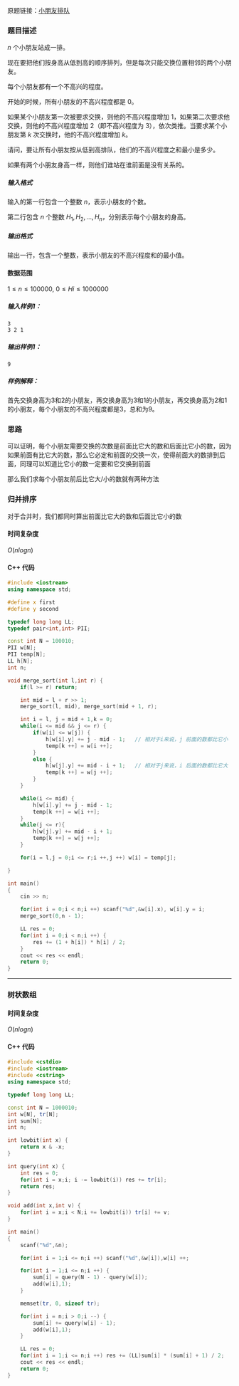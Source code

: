 原题链接：[小朋友排队](https://www.acwing.com/problem/content/1217/)

### 题目描述

$n$ 个小朋友站成一排。

现在要把他们按身高从低到高的顺序排列，但是每次只能交换位置相邻的两个小朋友。

每个小朋友都有一个不高兴的程度。

开始的时候，所有小朋友的不高兴程度都是 $0。$

如果某个小朋友第一次被要求交换，则他的不高兴程度增加 $1$，如果第二次要求他交换，则他的不高兴程度增加 $2$（即不高兴程度为 $3$），依次类推。当要求某个小朋友第 $k$ 次交换时，他的不高兴程度增加 $k$。

请问，要让所有小朋友按从低到高排队，他们的不高兴程度之和最小是多少。

如果有两个小朋友身高一样，则他们谁站在谁前面是没有关系的。

##### 输入格式

输入的第一行包含一个整数 $n$，表示小朋友的个数。

第二行包含 $n$ 个整数 $H_1,H_2,…,H_n$，分别表示每个小朋友的身高。

##### 输出格式

输出一行，包含一个整数，表示小朋友的不高兴程度和的最小值。

#### 数据范围

$1≤n≤100000,$
$0≤Hi≤1000000$

##### 输入样例1：

```
3
3 2 1
```

##### 输出样例1：

```
9
```

##### 样例解释：

首先交换身高为3和2的小朋友，再交换身高为3和1的小朋友，再交换身高为2和1的小朋友，每个小朋友的不高兴程度都是3，总和为9。



### 思路

可以证明，每个小朋友需要交换的次数是前面比它大的数和后面比它小的数，因为如果前面有比它大的数，那么它必定和前面的交换一次，使得前面大的数排到后面，同理可以知道比它小的数一定要和它交换到前面

那么我们求每个小朋友前后比它大/小的数就有两种方法



### 归并排序

对于合并时，我们都同时算出前面比它大的数和后面比它小的数

#### 时间复杂度

$O(nlogn)$

#### C++ 代码
```cpp
#include <iostream>
using namespace std;

#define x first
#define y second

typedef long long LL;
typedef pair<int,int> PII;

const int N = 100010;
PII w[N];
PII temp[N];
LL h[N];
int n;

void merge_sort(int l,int r) {
    if(l >= r) return;

    int mid = l + r >> 1;
    merge_sort(l, mid), merge_sort(mid + 1, r);

    int i = l, j = mid + 1,k = 0;
    while(i <= mid && j <= r) {
        if(w[i] <= w[j]) {
            h[w[i].y] += j - mid - 1;	// 相对于i来说，j 前面的数都比它小
            temp[k ++] = w[i ++];
        }
        else {
            h[w[j].y] += mid - i + 1;	// 相对于j来说，i 后面的数都比它大
            temp[k ++] = w[j ++];
        }
    }

    while(i <= mid) {
        h[w[i].y] += j - mid - 1;
        temp[k ++] = w[i ++];
    }
    while(j <= r){
        h[w[j].y] += mid - i + 1;
        temp[k ++] = w[j ++];
    }

    for(i = l,j = 0;i <= r;i ++,j ++) w[i] = temp[j];

}

int main()
{
    cin >> n;

    for(int i = 0;i < n;i ++) scanf("%d",&w[i].x), w[i].y = i;
    merge_sort(0,n - 1);

    LL res = 0;
    for(int i = 0;i < n;i ++) {
        res += (1 + h[i]) * h[i] / 2;
    }
    cout << res << endl;
    return 0;
}
```

----------



### 树状数组

#### 时间复杂度

$O(nlogn)$


#### C++ 代码
```cpp
#include <cstdio>
#include <iostream>
#include <cstring>
using namespace std;

typedef long long LL;

const int N = 1000010;
int w[N], tr[N];
int sum[N];
int n;

int lowbit(int x) {
    return x & -x;
}

int query(int x) {
    int res = 0;
    for(int i = x;i; i -= lowbit(i)) res += tr[i];
    return res;
}

void add(int x,int v) {
    for(int i = x;i < N;i += lowbit(i)) tr[i] += v;
}

int main()
{
    scanf("%d",&n);

    for(int i = 1;i <= n;i ++) scanf("%d",&w[i]),w[i] ++;

    for(int i = 1;i <= n;i ++) {
        sum[i] = query(N - 1) - query(w[i]);
        add(w[i],1);
    }

    memset(tr, 0, sizeof tr);

    for(int i = n;i > 0;i --) {
        sum[i] += query(w[i] - 1);
        add(w[i],1);
    }

    LL res = 0;
    for(int i = 1;i <= n;i ++) res += (LL)sum[i] * (sum[i] + 1) / 2;
    cout << res << endl;
    return 0;
}
```

